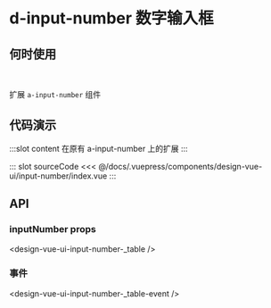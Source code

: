 # d-input-number 数字输入框

## 何时使用

<br/>

扩展 `a-input-number` 组件

## 代码演示

<tag text="基本">
<design-vue-ui-input-number-index />

:::slot content
在原有 a-input-number 上的扩展
:::

::: slot sourceCode
<<< @/docs/.vuepress/components/design-vue-ui/input-number/index.vue
:::

</tag>

## API

### inputNumber props

<design-vue-ui-input-number-_table />

### 事件

<design-vue-ui-input-number-_table-event />